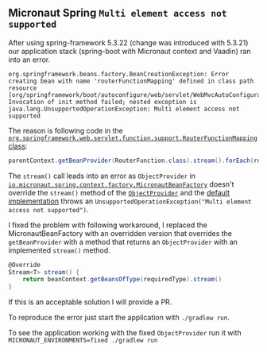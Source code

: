 ## Micronaut Spring `Multi element access not supported`

After using spring-framework 5.3.22 (change was introduced with 5.3.21) our application
stack (spring-boot with Micronaut context and Vaadin) ran into an error.

```
org.springframework.beans.factory.BeanCreationException: Error creating bean with name 'routerFunctionMapping' defined in class path resource [org/springframework/boot/autoconfigure/web/servlet/WebMvcAutoConfiguration$EnableWebMvcConfiguration.class]: Invocation of init method failed; nested exception is java.lang.UnsupportedOperationException: Multi element access not supported
```

The reason is following code in the [`org.springframework.web.servlet.function.support.RouterFunctionMapping` class](https://github.com/spring-projects/spring-framework/blob/v5.3.22/spring-webmvc/src/main/java/org/springframework/web/servlet/function/support/RouterFunctionMapping.java#L165):

```java
parentContext.getBeanProvider(RouterFunction.class).stream().forEach(routerFunctions::remove);
```

The `stream()` call leads into an error as `ObjectProvider` in [`io.micronaut.spring.context.factory.MicronautBeanFactory`](https://github.com/micronaut-projects/micronaut-spring/blob/v4.2.1/spring-context/src/main/java/io/micronaut/spring/context/factory/MicronautBeanFactory.java#L278) doesn't override the `stream()` method of the [`ObjectProvider`](https://github.com/spring-projects/spring-framework/blob/v5.3.22/spring-beans/src/main/java/org/springframework/beans/factory/ObjectProvider.java) and the [default implementation](https://github.com/spring-projects/spring-framework/blob/v5.3.22/spring-beans/src/main/java/org/springframework/beans/factory/ObjectProvider.java#L160) throws an `UnsupportedOperationException("Multi element access not supported")`.

I fixed the problem with following workaround, I replaced the MicronautBeanFactory with an overridden version that overrides the `getBeanProvider` with a method that returns an `ObjectProvider`  with an implemented `stream()` method.

```groovy
@Override
Stream<T> stream() {
    return beanContext.getBeansOfType(requiredType).stream()
}
```

If this is an acceptable solution I will provide a PR.

To reproduce the error just start the application with `./gradlew run`. 

To see the application working with the fixed `ObjectProvider` run it with `MICRONAUT_ENVIRONMENTS=fixed ./gradlew run`   

